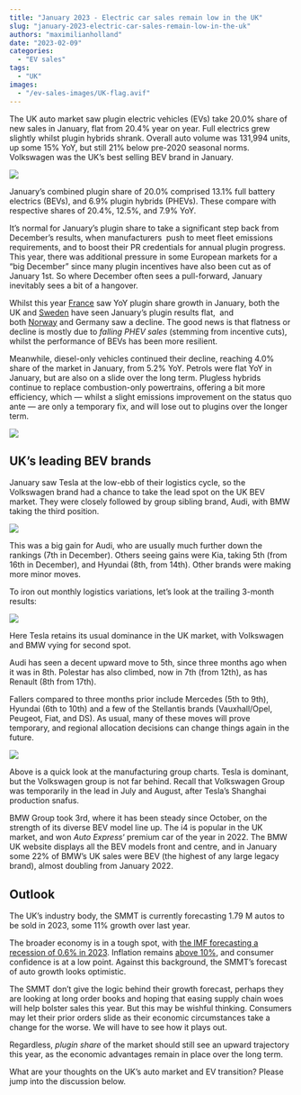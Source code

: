 ```yaml
---
title: "January 2023 - Electric car sales remain low in the UK"
slug: "january-2023-electric-car-sales-remain-low-in-the-uk"
authors: "maximilianholland"
date: "2023-02-09"
categories:
  - "EV sales"
tags:
  - "UK"
images:
  - "/ev-sales-images/UK-flag.avif"
---
```


The UK auto market saw plugin electric vehicles (EVs) take 20.0% share of new sales in January, flat from 20.4% year on year. Full electrics grew slightly whilst plugin hybrids shrank. Overall auto volume was 131,994 units, up some 15% YoY, but still 21% below pre-2020 seasonal norms. Volkswagen was the UK’s best selling BEV brand in January.

![](ev-sales-images/2023-01-UK-Passenger-Auto-Registrations.avif)

January’s combined plugin share of 20.0% comprised 13.1% full battery electrics (BEVs), and 6.9% plugin hybrids (PHEVs). These compare with respective shares of 20.4%, 12.5%, and 7.9% YoY.

It’s normal for January’s plugin share to take a significant step back from December’s results, when manufacturers  push to meet fleet emissions requirements, and to boost their PR credentials for annual plugin progress. This year, there was additional pressure in some European markets for a “big December” since many plugin incentives have also been cut as of January 1st. So where December often sees a pull-forward, January inevitably sees a bit of a hangover.

Whilst this year [France](/2023/02/08/january-2023-dacia-spring-takes-the-lead-in-france/) saw YoY plugin share growth in January, both the UK and [Sweden](/2023/02/06/january-2023-phevs-sales-still-strong-in-sweden/) have seen January’s plugin results flat,  and both [Norway](/2023/02/07/january-2023-auto-sales-drop-to-new-low-in-norway/) and Germany saw a decline. The good news is that flatness or decline is mostly due to _falling PHEV sales_ (stemming from incentive cuts), whilst the performance of BEVs has been more resilient.

Meanwhile, diesel-only vehicles continued their decline, reaching 4.0% share of the market in January, from 5.2% YoY. Petrols were flat YoY in January, but are also on a slide over the long term. Plugless hybrids continue to replace combustion-only powertrains, offering a bit more efficiency, which — whilst a slight emissions improvement on the status quo ante — are only a temporary fix, and will lose out to plugins over the longer term.

![](ev-sales-images/2023-01-UK-Monthly-Powertrain-Market-Share.avif)

## UK’s leading BEV brands

January saw Tesla at the low-ebb of their logistics cycle, so the Volkswagen brand had a chance to take the lead spot on the UK BEV market. They were closely followed by group sibling brand, Audi, with BMW taking the third position.

![](ev-sales-images/2023-01-UK-BEV-Brand-_-Est.avif)

This was a big gain for Audi, who are usually much further down the rankings (7th in December). Others seeing gains were Kia, taking 5th (from 16th in December), and Hyundai (8th, from 14th). Other brands were making more minor moves.

To iron out monthly logistics variations, let’s look at the trailing 3-month results:

![](ev-sales-images/2023-01-UK-BEV-Brand-_-Est.-Trailing-Qtr.avif)

Here Tesla retains its usual dominance in the UK market, with Volkswagen and BMW vying for second spot.

Audi has seen a decent upward move to 5th, since three months ago when it was in 8th. Polestar has also climbed, now in 7th (from 12th), as has Renault (8th from 17th).

Fallers compared to three months prior include Mercedes (5th to 9th), Hyundai (6th to 10th) and a few of the Stellantis brands (Vauxhall/Opel, Peugeot, Fiat, and DS). As usual, many of these moves will prove temporary, and regional allocation decisions can change things again in the future.

![](ev-sales-images/2023-01-UK-BEV-Group-_-Est.-Trailing-Qtr.avif)

Above is a quick look at the manufacturing group charts. Tesla is dominant, but the Volkswagen group is not far behind. Recall that Volkswagen Group was temporarily in the lead in July and August, after Tesla’s Shanghai production snafus.

BMW Group took 3rd, where it has been steady since October, on the strength of its diverse BEV model line up. The i4 is popular in the UK market, and won _Auto Express_‘ premium car of the year in 2022. The BMW UK website displays all the BEV models front and centre, and in January some 22% of BMW’s UK sales were BEV (the highest of any large legacy brand), almost doubling from January 2022.

## Outlook

The UK’s industry body, the SMMT is currently forecasting 1.79 M autos to be sold in 2023, some 11% growth over last year.

The broader economy is in a tough spot, with [the IMF forecasting a recession of 0.6% in 2023](https://www.imf.org/en/News/Articles/2023/01/31/tr-13123-world-economic-outlook-update). Inflation remains [above 10%](https://tradingeconomics.com/united-kingdom/indicators), and consumer confidence is at a low point. Against this background, the SMMT’s forecast of auto growth looks optimistic.

The SMMT don’t give the logic behind their growth forecast, perhaps they are looking at long order books and hoping that easing supply chain woes will help bolster sales this year. But this may be wishful thinking. Consumers may let their prior orders slide as their economic circumstances take a change for the worse. We will have to see how it plays out.

Regardless, _plugin share_ of the market should still see an upward trajectory this year, as the economic advantages remain in place over the long term.

What are your thoughts on the UK’s auto market and EV transition? Please jump into the discussion below.
